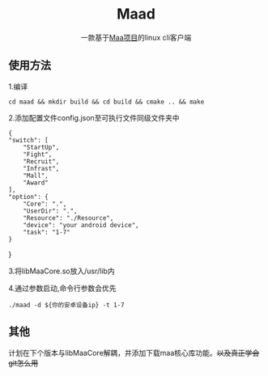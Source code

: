 <div align="center">

# Maad

一款基于[Maa项目](https://github.com/MaaAssistantArknights/MaaAssistantArknights)的linux cli客户端
</div>

## 使用方法

1.编译

    cd maad && mkdir build && cd build && cmake .. && make

2.添加配置文件config.json至可执行文件同级文件夹中

    {
    "switch": [
        "StartUp",
        "Fight",
        "Recruit",
        "Infrast",
        "Mall",
        "Award"
    ],
    "option": {
        "Core": ".",
        "UserDir": ".",
        "Resource": "./Resource",
        "device": "your android device",
        "task": "1-7"
    }
}


3.将libMaaCore.so放入/usr/lib内

4.通过参数启动,命令行参数会优先
    
    ./maad -d ${你的安卓设备ip} -t 1-7

## 其他

计划在下个版本与libMaaCore解耦，并添加下载maa核心库功能。~~以及真正学会git怎么用~~


